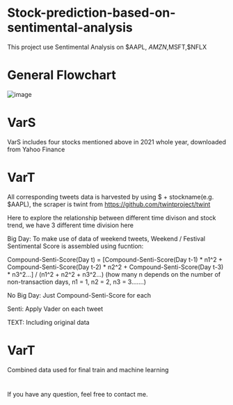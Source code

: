 # Stock-prediction-based-on-sentimental-analysis
This project use Sentimental Analysis on $AAPL, $AMZN,$MSFT,$NFLX

# General Flowchart
![image](https://user-images.githubusercontent.com/100210059/163676388-bd4919e7-a5f2-4437-a145-a5d300646a74.png)

# VarS
VarS includes four stocks mentioned above in 2021 whole year, downloaded from Yahoo Finance

# VarT
All corresponding tweets data is harvested by using $ + stockname(e.g. $AAPL), the scraper is twint from https://github.com/twintproject/twint

Here to explore the relationship between different time divison and stock trend, we have 3 different time division here

Big Day: To make use of data of weekend tweets, Weekend / Festival Sentimental Score is assembled using fucntion:

Compound-Senti-Score(Day t) = 
[Compound-Senti-Score(Day t-1) * n1^2 + Compound-Senti-Score(Day t-2) * n2^2 + Compound-Senti-Score(Day t-3) * n3^2...] / (n1^2 + n2^2 + n3^2...)
(how many n depends on the number of non-transaction days, n1 = 1, n2 = 2, n3 = 3.......)

No Big Day: Just Compound-Senti-Score for each 

Senti: Apply Vader on each tweet

TEXT: Including original data

# VarT
Combined data used for final train and machine learning 

#
If you have any question, feel free to contact me.
